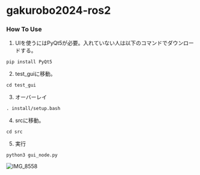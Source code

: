 # gakurobo2024-ros2
### How To Use ###
1. UIを使うにはPyQt5が必要。入れていない人は以下のコマンドでダウンロードする。
 ```
 pip install PyQt5
 ```
2. test_guiに移動。
 ```
 cd test_gui
 ```
3. オーバーレイ
 ```
 . install/setup.bash
 ```
4. srcに移動。
  ```
  cd src
  ```
5. 実行
 ```
 python3 gui_node.py
 ```
 
![IMG_8558](https://github.com/T-matumoto-matumi/test_gui/assets/105098631/a4eeebc6-8b71-4039-adad-fa72ed9aa2a6)
